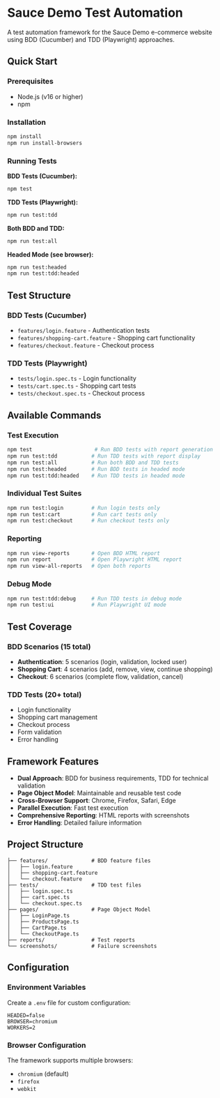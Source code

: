 # Sauce Demo Test Automation

A test automation framework for the Sauce Demo e-commerce website using BDD (Cucumber) and TDD (Playwright) approaches.

## Quick Start

### Prerequisites
- Node.js  (v16 or higher)
- npm

### Installation
```bash
npm install
npm run install-browsers
```

### Running Tests

**BDD Tests (Cucumber):**
```bash
npm test
```

**TDD Tests (Playwright):**
```bash
npm run test:tdd
```

**Both BDD and TDD:**
```bash
npm run test:all
```

**Headed Mode (see browser):**
```bash
npm run test:headed
npm run test:tdd:headed
```

## Test Structure

### BDD Tests (Cucumber)
- `features/login.feature` - Authentication tests
- `features/shopping-cart.feature` - Shopping cart functionality
- `features/checkout.feature` - Checkout process

### TDD Tests (Playwright)
- `tests/login.spec.ts` - Login functionality
- `tests/cart.spec.ts` - Shopping cart tests
- `tests/checkout.spec.ts` - Checkout process

## Available Commands

### Test Execution
```bash
npm test                    # Run BDD tests with report generation
npm run test:tdd           # Run TDD tests with report display
npm run test:all           # Run both BDD and TDD tests
npm run test:headed        # Run BDD tests in headed mode
npm run test:tdd:headed    # Run TDD tests in headed mode
```

### Individual Test Suites
```bash
npm run test:login         # Run login tests only
npm run test:cart          # Run cart tests only
npm run test:checkout      # Run checkout tests only
```

### Reporting
```bash
npm run view-reports       # Open BDD HTML report
npm run report             # Open Playwright HTML report
npm run view-all-reports   # Open both reports
```

### Debug Mode
```bash
npm run test:tdd:debug     # Run TDD tests in debug mode
npm run test:ui            # Run Playwright UI mode
```

## Test Coverage

### BDD Scenarios (15 total)
- **Authentication**: 5 scenarios (login, validation, locked user)
- **Shopping Cart**: 4 scenarios (add, remove, view, continue shopping)
- **Checkout**: 6 scenarios (complete flow, validation, cancel)

### TDD Tests (20+ total)
- Login functionality
- Shopping cart management
- Checkout process
- Form validation
- Error handling

## Framework Features

- **Dual Approach**: BDD for business requirements, TDD for technical validation
- **Page Object Model**: Maintainable and reusable test code
- **Cross-Browser Support**: Chrome, Firefox, Safari, Edge
- **Parallel Execution**: Fast test execution
- **Comprehensive Reporting**: HTML reports with screenshots
- **Error Handling**: Detailed failure information

## Project Structure

```
├── features/              # BDD feature files
│   ├── login.feature
│   ├── shopping-cart.feature
│   └── checkout.feature
├── tests/                 # TDD test files
│   ├── login.spec.ts
│   ├── cart.spec.ts
│   └── checkout.spec.ts
├── pages/                 # Page Object Model
│   ├── LoginPage.ts
│   ├── ProductsPage.ts
│   ├── CartPage.ts
│   └── CheckoutPage.ts
├── reports/               # Test reports
└── screenshots/           # Failure screenshots
```

## Configuration

### Environment Variables
Create a `.env` file for custom configuration:
```
HEADED=false
BROWSER=chromium
WORKERS=2
```

### Browser Configuration
The framework supports multiple browsers:
- `chromium` (default)
- `firefox`
- `webkit`





